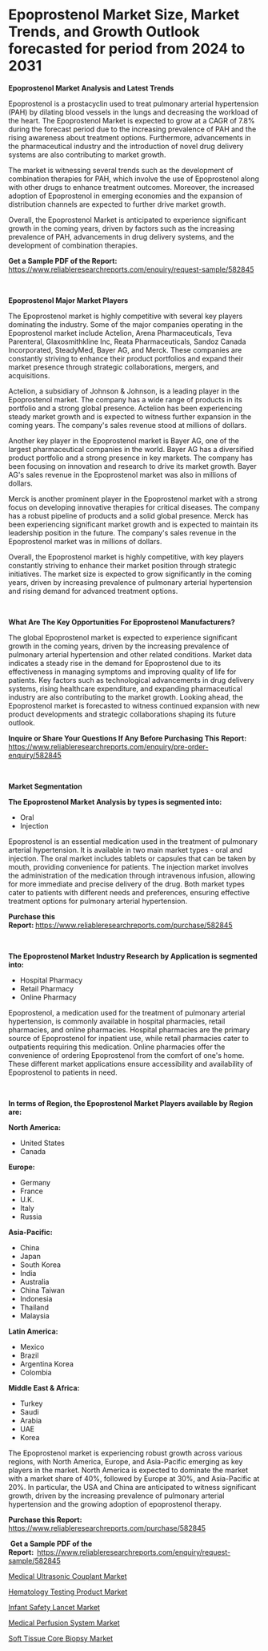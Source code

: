 <p><h1>Epoprostenol Market Size, Market Trends, and Growth Outlook forecasted for period from 2024 to 2031</h1></p><p><strong>Epoprostenol Market Analysis and Latest Trends</strong></p>
<p><p>Epoprostenol is a prostacyclin used to treat pulmonary arterial hypertension (PAH) by dilating blood vessels in the lungs and decreasing the workload of the heart. The Epoprostenol Market is expected to grow at a CAGR of 7.8% during the forecast period due to the increasing prevalence of PAH and the rising awareness about treatment options. Furthermore, advancements in the pharmaceutical industry and the introduction of novel drug delivery systems are also contributing to market growth.</p><p>The market is witnessing several trends such as the development of combination therapies for PAH, which involve the use of Epoprostenol along with other drugs to enhance treatment outcomes. Moreover, the increased adoption of Epoprostenol in emerging economies and the expansion of distribution channels are expected to further drive market growth.</p><p>Overall, the Epoprostenol Market is anticipated to experience significant growth in the coming years, driven by factors such as the increasing prevalence of PAH, advancements in drug delivery systems, and the development of combination therapies.</p></p>
<p><strong>Get a Sample PDF of the Report:&nbsp;</strong> <a href="https://www.reliableresearchreports.com/enquiry/request-sample/582845">https://www.reliableresearchreports.com/enquiry/request-sample/582845</a></p>
<p>&nbsp;</p>
<p><strong>Epoprostenol Major Market Players</strong></p>
<p><p>The Epoprostenol market is highly competitive with several key players dominating the industry. Some of the major companies operating in the Epoprostenol market include Actelion, Arena Pharmaceuticals, Teva Parenteral, Glaxosmithkline Inc, Reata Pharmaceuticals, Sandoz Canada Incorporated, SteadyMed, Bayer AG, and Merck. These companies are constantly striving to enhance their product portfolios and expand their market presence through strategic collaborations, mergers, and acquisitions.</p><p>Actelion, a subsidiary of Johnson & Johnson, is a leading player in the Epoprostenol market. The company has a wide range of products in its portfolio and a strong global presence. Actelion has been experiencing steady market growth and is expected to witness further expansion in the coming years. The company's sales revenue stood at millions of dollars.</p><p>Another key player in the Epoprostenol market is Bayer AG, one of the largest pharmaceutical companies in the world. Bayer AG has a diversified product portfolio and a strong presence in key markets. The company has been focusing on innovation and research to drive its market growth. Bayer AG's sales revenue in the Epoprostenol market was also in millions of dollars.</p><p>Merck is another prominent player in the Epoprostenol market with a strong focus on developing innovative therapies for critical diseases. The company has a robust pipeline of products and a solid global presence. Merck has been experiencing significant market growth and is expected to maintain its leadership position in the future. The company's sales revenue in the Epoprostenol market was in millions of dollars.</p><p>Overall, the Epoprostenol market is highly competitive, with key players constantly striving to enhance their market position through strategic initiatives. The market size is expected to grow significantly in the coming years, driven by increasing prevalence of pulmonary arterial hypertension and rising demand for advanced treatment options.</p></p>
<p>&nbsp;</p>
<p><strong>What Are The Key Opportunities For Epoprostenol Manufacturers?</strong></p>
<p><p>The global Epoprostenol market is expected to experience significant growth in the coming years, driven by the increasing prevalence of pulmonary arterial hypertension and other related conditions. Market data indicates a steady rise in the demand for Epoprostenol due to its effectiveness in managing symptoms and improving quality of life for patients. Key factors such as technological advancements in drug delivery systems, rising healthcare expenditure, and expanding pharmaceutical industry are also contributing to the market growth. Looking ahead, the Epoprostenol market is forecasted to witness continued expansion with new product developments and strategic collaborations shaping its future outlook.</p></p>
<p><strong>Inquire or Share Your Questions If Any Before Purchasing This Report:</strong> <a href="https://www.reliableresearchreports.com/enquiry/pre-order-enquiry/582845">https://www.reliableresearchreports.com/enquiry/pre-order-enquiry/582845</a></p>
<p>&nbsp;</p>
<p><strong>Market Segmentation</strong></p>
<p><strong>The Epoprostenol Market Analysis by types is segmented into:</strong></p>
<p><ul><li>Oral</li><li>Injection</li></ul></p>
<p><p>Epoprostenol is an essential medication used in the treatment of pulmonary arterial hypertension. It is available in two main market types - oral and injection. The oral market includes tablets or capsules that can be taken by mouth, providing convenience for patients. The injection market involves the administration of the medication through intravenous infusion, allowing for more immediate and precise delivery of the drug. Both market types cater to patients with different needs and preferences, ensuring effective treatment options for pulmonary arterial hypertension.</p></p>
<p><strong>Purchase this Report:&nbsp;</strong><a href="https://www.reliableresearchreports.com/purchase/582845">https://www.reliableresearchreports.com/purchase/582845</a></p>
<p>&nbsp;</p>
<p><strong>The Epoprostenol Market Industry Research by Application is segmented into:</strong></p>
<p><ul><li>Hospital Pharmacy</li><li>Retail Pharmacy</li><li>Online Pharmacy</li></ul></p>
<p><p>Epoprostenol, a medication used for the treatment of pulmonary arterial hypertension, is commonly available in hospital pharmacies, retail pharmacies, and online pharmacies. Hospital pharmacies are the primary source of Epoprostenol for inpatient use, while retail pharmacies cater to outpatients requiring this medication. Online pharmacies offer the convenience of ordering Epoprostenol from the comfort of one's home. These different market applications ensure accessibility and availability of Epoprostenol to patients in need.</p></p>
<p>&nbsp;</p>
<p><strong>In terms of Region, the Epoprostenol Market Players available by Region are:</strong></p>
<p>
    <p> <strong> North America: </strong>
        <ul>
            <li>United States</li>
            <li>Canada</li>
        </ul>
        </p> 
    <p> <strong> Europe: </strong>
        <ul>
            <li>Germany</li>
            <li>France</li>
            <li>U.K.</li>
            <li>Italy</li>
            <li>Russia</li>
        </ul>
        </p> 
    <p> <strong> Asia-Pacific: </strong>
        <ul>
            <li>China</li>
            <li>Japan</li>
            <li>South Korea</li>
            <li>India</li>
            <li>Australia</li>
            <li>China Taiwan</li>
            <li>Indonesia</li>
            <li>Thailand</li>
            <li>Malaysia</li>
        </ul>
        </p> 
    <p> <strong> Latin America: </strong>
        <ul>
            <li>Mexico</li>
            <li>Brazil</li>
            <li>Argentina Korea</li>
            <li>Colombia</li>
        </ul>
        </p> 
    <p> <strong> Middle East & Africa: </strong>
        <ul>
            <li>Turkey</li>
            <li>Saudi</li>
            <li>Arabia</li>
            <li>UAE</li>
            <li>Korea</li>
        </ul>
    </p>
    </p>
<p><p>The Epoprostenol market is experiencing robust growth across various regions, with North America, Europe, and Asia-Pacific emerging as key players in the market. North America is expected to dominate the market with a market share of 40%, followed by Europe at 30%, and Asia-Pacific at 20%. In particular, the USA and China are anticipated to witness significant growth, driven by the increasing prevalence of pulmonary arterial hypertension and the growing adoption of epoprostenol therapy.</p></p>
<p><strong>Purchase this Report: </strong><a href="https://www.reliableresearchreports.com/purchase/582845">https://www.reliableresearchreports.com/purchase/582845</a></p>
<p>&nbsp;<strong>Get a Sample PDF of the Report:&nbsp;&nbsp;</strong><a href="https://www.reliableresearchreports.com/enquiry/request-sample/582845">https://www.reliableresearchreports.com/enquiry/request-sample/582845</a></p>
<p><strong></strong></p>
<p><p><a href="https://medium.com/@kanew14036/medical-ultrasonic-couplant-market-furnishes-information-on-market-share-market-trends-and-market-ae9eccd33ecc">Medical Ultrasonic Couplant Market</a></p><p><a href="https://medium.com/@emiliomartelli542/hematology-testing-product-market-insights-into-market-cagr-market-trends-and-growth-strategies-6fc7a6d3d25e">Hematology Testing Product Market</a></p><p><a href="https://medium.com/@emiliomartelli542/infant-safety-lancet-market-trends-forecast-and-competitive-analysis-to-2031-c58e298863a5">Infant Safety Lancet Market</a></p><p><a href="https://medium.com/@kanew14036/medical-perfusion-system-market-analysis-and-sze-forecasted-for-period-from-2024-to-2031-5e3f2a318318">Medical Perfusion System Market</a></p><p><a href="https://medium.com/@darrensipes2023/soft-tissue-core-biopsy-market-furnishes-information-on-market-share-market-trends-and-market-aea24ec02f16">Soft Tissue Core Biopsy Market</a></p></p>